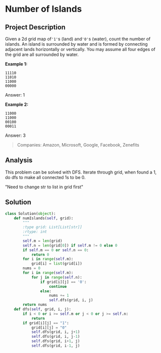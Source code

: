 # Number of Islands

## Project Description

Given a 2d grid map of`'1'`s \(land\) and`'0'`s \(water\), count the number of islands. An island is surrounded by water and is formed by connecting adjacent lands horizontally or vertically. You may assume all four edges of the grid are all surrounded by water.

**Example 1:**

```
11110
11010
11000
00000
```

Answer: 1

**Example 2:**

```
11000
11000
00100
00011
```

Answer: 3

> Companies: Amazon, Microsoft, Google, Facebook, Zenefits

## Analysis

This problem can be solved with DFS. Iterate through grid, when found a 1, do dfs to make all connected 1s to be 0.

"Need to change str to list in grid first"

## Solution

```py
class Solution(object):
    def numIslands(self, grid):
        """
        :type grid: List[List[str]]
        :rtype: int
        """
        self.m = len(grid)
        self.n = len(grid[0]) if self.m != 0 else 0
        if self.m == 0 or self.n == 0:
            return 0
        for i in range(self.m):
            grid[i] = list(grid[i])
        nums = 0
        for i in range(self.m):
            for j in range(self.n):
                if grid[i][j] == '0':
                    continue
                else:
                    nums += 1
                    self.dfs(grid, i, j)
        return nums
    def dfs(self, grid, i, j):
        if i < 0 or i >= self.m or j < 0 or j >= self.n:
            return
        if grid[i][j] == "1":
            grid[i][j] = "0"
            self.dfs(grid, i, j+1)
            self.dfs(grid, i, j-1)
            self.dfs(grid, i+1, j)
            self.dfs(grid, i-1, j)
```



